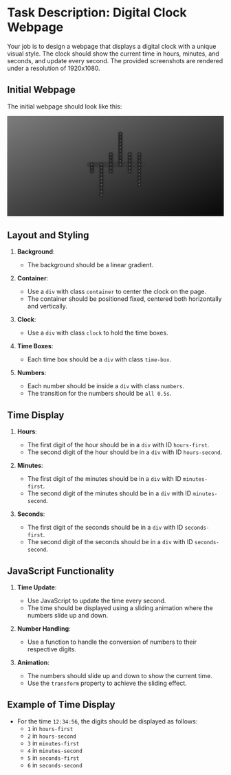 
# Task Description: Digital Clock Webpage

Your job is to design a webpage that displays a digital clock with a unique visual style. The clock should show the current time in hours, minutes, and seconds, and update every second. The provided screenshots are rendered under a resolution of 1920x1080.

## Initial Webpage

The initial webpage should look like this:

![initial webpage](./_images/origin.png)

## Layout and Styling

1. **Background**:
   - The background should be a linear gradient.

2. **Container**:
   - Use a `div` with class `container` to center the clock on the page.
   - The container should be positioned fixed, centered both horizontally and vertically.

3. **Clock**:
   - Use a `div` with class `clock` to hold the time boxes.
   
4. **Time Boxes**:
   - Each time box should be a `div` with class `time-box`.
   
5. **Numbers**:
   - Each number should be inside a `div` with class `numbers`.
   - The transition for the numbers should be `all 0.5s`.

## Time Display

1. **Hours**:
   - The first digit of the hour should be in a `div` with ID `hours-first`.
   - The second digit of the hour should be in a `div` with ID `hours-second`.

2. **Minutes**:
   - The first digit of the minutes should be in a `div` with ID `minutes-first`.
   - The second digit of the minutes should be in a `div` with ID `minutes-second`.

3. **Seconds**:
   - The first digit of the seconds should be in a `div` with ID `seconds-first`.
   - The second digit of the seconds should be in a `div` with ID `seconds-second`.

## JavaScript Functionality

1. **Time Update**:
   - Use JavaScript to update the time every second.
   - The time should be displayed using a sliding animation where the numbers slide up and down.

2. **Number Handling**:
   - Use a function to handle the conversion of numbers to their respective digits.

3. **Animation**:
   - The numbers should slide up and down to show the current time.
   - Use the `transform` property to achieve the sliding effect.

## Example of Time Display

- For the time `12:34:56`, the digits should be displayed as follows:
  - `1` in `hours-first`
  - `2` in `hours-second`
  - `3` in `minutes-first`
  - `4` in `minutes-second`
  - `5` in `seconds-first`
  - `6` in `seconds-second`
